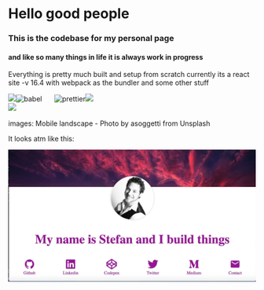 # Hello good people

### This is the codebase for my personal page 
#### and like so many things in life it is always work in progress

<p>Everything is pretty much built and setup from scratch
currently its a react site -v 16.4
with webpack as the bundler and some other stuff </p>

<img src="https://upload.wikimedia.org/wikipedia/commons/thumb/a/a7/React-icon.svg/2000px-React-icon.svg.png" width="auto" height="80"/><img alt="babel" src="https://camo.githubusercontent.com/d9c375f995662971a3872419c94643e6e7f565d6/68747470733a2f2f63646e2e776f726c64766563746f726c6f676f2e636f6d2f6c6f676f732f7765627061636b2d69636f6e2e737667" alt="webpack" width="auto" height="80" style="padding-right:25px"/><img alt="prettier" src="https://pbs.twimg.com/profile_images/925713973789560832/uiRIO5mN_400x400.jpg" width="auto" height="80"/><img width="auto" height="80" src="https://pbs.twimg.com/profile_images/567000326444556290/-1wfGjNw.png" /><br/>
<img src="https://img.shields.io/github/license/mashape/apistatus.svg"/>


images:
Mobile landscape - Photo by asoggetti from Unsplash
<!--
(currently location names of not named)



    <a href="#backers" alt="Backers on Open Collective">
        <img src="https://opencollective.com/shields/backers/badge.svg" /></a>
    <a href="#sponsors" alt="Sponsors on Open Collective">
        <img src="https://opencollective.com/shields/sponsors/badge.svg" /></a>
    <a href="https://circleci.com/gh/badges/shields/tree/master">
        <img src="https://img.shields.io/circleci/project/github/badges/shields/master.svg"
            alt="build status"></a>
    <a href="https://github.com/badges/shields/compare/gh-pages...master">
        <img src="https://img.shields.io/github/commits-since/badges/shields/gh-pages.svg?label=commits%20to%20be%20deployed"
            alt="commits to be deployed"></a>
    <a href="https://lgtm.com/projects/g/badges/shields/alerts/">
        <img src="https://img.shields.io/lgtm/alerts/g/badges/shields.svg?logo=lgtm&logoWidth=18"
            alt="Total alerts"/></a>
    <a href="https://discord.gg/HjJCwm5">
        <img src="https://img.shields.io/discord/308323056592486420.svg?logo=discord"
            alt="chat on Discord"></a>
    <a href="https://twitter.com/intent/follow?screen_name=shields_io">
        <img src="https://img.shields.io/twitter/follow/shields_io.svg?style=social&logo=twitter"
            alt="follow on Twitter"></a>

-->

It looks atm like this:

<img src="https://raw.githubusercontent.com/2lach/2lach.github.io/master/2lach.com.jpg" alt='yo moma smells nice' />
